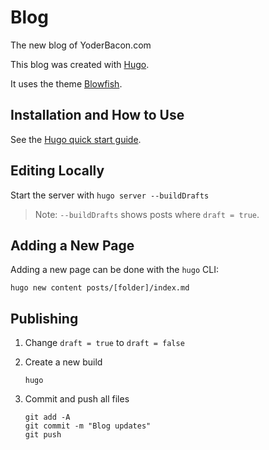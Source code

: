 # Blog

The new blog of YoderBacon.com

This blog was created with [Hugo](https://gohugo.io).

It uses the theme [Blowfish](https://themes.gohugo.io/themes/blowfish/).

## Installation and How to Use

See the [Hugo quick start guide](https://gohugo.io/getting-started/quick-start).

## Editing Locally

Start the server with `hugo server --buildDrafts`

> Note: `--buildDrafts` shows posts where `draft = true`.

## Adding a New Page

Adding a new page can be done with the `hugo` CLI:

```shell
hugo new content posts/[folder]/index.md
```

## Publishing

1. Change `draft = true` to `draft = false`

2. Create a new build

    ```shell
    hugo
    ```

3. Commit and push all files

    ```shell
    git add -A
    git commit -m "Blog updates"
    git push
    ```

